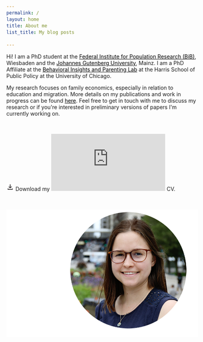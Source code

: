 ```yaml
---
permalink: /
layout: home
title: About me
list_title: My blog posts

---
```



Hi! I am a PhD student at the <a href="https://www.bib.bund.de/DE/Institut/Mitarbeiter/Ziege/Ziege.html" style="color:black; text-decoration: underline;" >Federal Institute for Population Research (BiB)</a>, Wiesbaden and the <a href="https://startseite.uni-mainz.de" style="color:black; text-decoration: underline;">Johannes Gutenberg University</a>, Mainz. I am a PhD Affiliate at the <a href="https://biplab.uchicago.edu" style="color:black; text-decoration: underline;">Behavioral Insights and Parenting Lab</a> at the Harris School of Public Policy at the University of Chicago.

My research focuses on family economics, especially in relation to education and migration. More details on my publications and work in progress can be found <a href="/research.html" style="color:black; text-decoration: underline;">here</a>. Feel free to get in touch with me to discuss my research or if you're interested in preliminary versions of papers I'm currently working on.

<br/>

<img src="/assets/imgs/download_symbol.png" width="20px"> Download my <embed src="https://eziege.github.io/CV_website.pdf" type="application/pdf" /> CV</a>.




<br/>


<p align="center">
  <img width="800" src="/assets/imgs/Elena_Ziege_web_lq.png">
</p>


